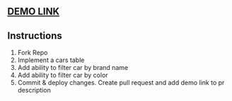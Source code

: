 ## [DEMO LINK](https://<replace_your_name>.github.io/react_live_coding_cars_table_task/)

## Instructions


1. Fork Repo
1. Implement a cars table
1. Add ability to filter car by brand name
1. Add ability to filter car by color
1. Commit & deploy changes. Create pull request and add demo link to pr description

